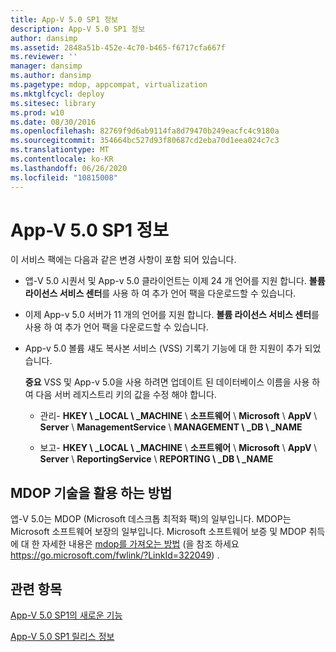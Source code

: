 ```yaml
---
title: App-V 5.0 SP1 정보
description: App-V 5.0 SP1 정보
author: dansimp
ms.assetid: 2848a51b-452e-4c70-b465-f6717cfa667f
ms.reviewer: ''
manager: dansimp
ms.author: dansimp
ms.pagetype: mdop, appcompat, virtualization
ms.mktglfcycl: deploy
ms.sitesec: library
ms.prod: w10
ms.date: 08/30/2016
ms.openlocfilehash: 82769f9d6ab9114fa8d79470b249eacfc4c9180a
ms.sourcegitcommit: 354664bc527d93f80687cd2eba70d1eea024c7c3
ms.translationtype: MT
ms.contentlocale: ko-KR
ms.lasthandoff: 06/26/2020
ms.locfileid: "10815008"
---
```

# App-V 5.0 SP1 정보


이 서비스 팩에는 다음과 같은 변경 사항이 포함 되어 있습니다.

-   앱-V 5.0 시퀀서 및 App-v 5.0 클라이언트는 이제 24 개 언어를 지원 합니다. **볼륨 라이선스 서비스 센터**를 사용 하 여 추가 언어 팩을 다운로드할 수 있습니다.

-   이제 App-v 5.0 서버가 11 개의 언어를 지원 합니다. **볼륨 라이선스 서비스 센터**를 사용 하 여 추가 언어 팩을 다운로드할 수 있습니다.

-   App-v 5.0 볼륨 섀도 복사본 서비스 (VSS) 기록기 기능에 대 한 지원이 추가 되었습니다.

    **중요**  VSS 및 App-v 5.0을 사용 하려면 업데이트 된 데이터베이스 이름을 사용 하 여 다음 서버 레지스트리 키의 값을 수정 해야 합니다.

    -   관리- **HKEY \ _LOCAL \ _MACHINE**  \\  **소프트웨어**  \\  **Microsoft**  \\  **AppV**  \\  **Server**  \\  **ManagementService**  \\  **MANAGEMENT \ _DB \ _NAME**

    -   보고- **HKEY \ _LOCAL \ _MACHINE**  \\  **소프트웨어**  \\  **Microsoft**  \\  **AppV**  \\  **Server**  \\  **ReportingService**  \\  **REPORTING \ _DB \ _NAME**

     

## MDOP 기술을 활용 하는 방법


앱-V 5.0는 MDOP (Microsoft 데스크톱 최적화 팩)의 일부입니다. MDOP는 Microsoft 소프트웨어 보장의 일부입니다. Microsoft 소프트웨어 보증 및 MDOP 취득에 대 한 자세한 내용은 [mdop를 가져오는 방법](https://go.microsoft.com/fwlink/?LinkId=322049) (을 참조 하세요 https://go.microsoft.com/fwlink/?LinkId=322049) .






## 관련 항목


[App-V 5.0 SP1의 새로운 기능](whats-new-in-app-v-50-sp1.md)

[App-V 5.0 SP1 릴리스 정보](release-notes-for-app-v-50-sp1.md)

 

 





